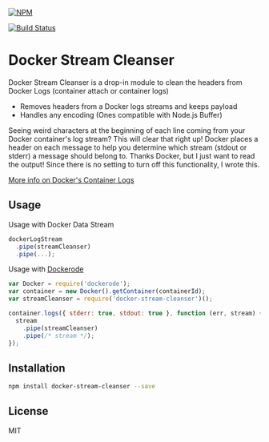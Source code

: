 [![NPM](https://nodei.co/npm/docker-stream-cleanser.png?downloads=true&downloadRank=true&stars=true)](https://nodei.co/npm/docker-stream-cleanser/)

[![Build Status](https://travis-ci.org/Nathan219/docker-stream-cleanser.svg?branch=master)](https://travis-ci.org/Nathan219/docker-stream-cleanser)

Docker Stream Cleanser
=========

Docker Stream Cleanser is a drop-in module to clean the headers from Docker Logs (container attach or container logs)

  - Removes headers from a Docker logs streams and keeps payload
  - Handles any encoding (Ones compatible with Node.js Buffer)


Seeing weird characters at the beginning of each line coming from your Docker container's log stream?  This will clear that right up!  Docker places a header on each message to help you determine which stream (stdout or stderr) a message should belong to.  Thanks Docker, but I just want to read the output!  Since there is no setting to turn off this functionality, I wrote this.

[More info on Docker's Container Logs](https://docs.docker.com/reference/api/docker_remote_api_v1.14/#get-container-logs)


Usage
----

Usage with Docker Data Stream
```js
dockerLogStream
  .pipe(streamCleanser)
  .pipe(...);
```

Usage with [Dockerode](https://github.com/apocas/dockerode)
```js
var Docker = require('dockerode');
var container = new Docker().getContainer(containerId);
var streamCleanser = require('docker-stream-cleanser')();

container.logs({ stderr: true, stdout: true }, function (err, stream) {
  stream
    .pipe(streamCleanser)
    .pipe(/* stream */);
});
```


Installation
--------------

```sh
npm install docker-stream-cleanser --save
```


License
----

MIT
